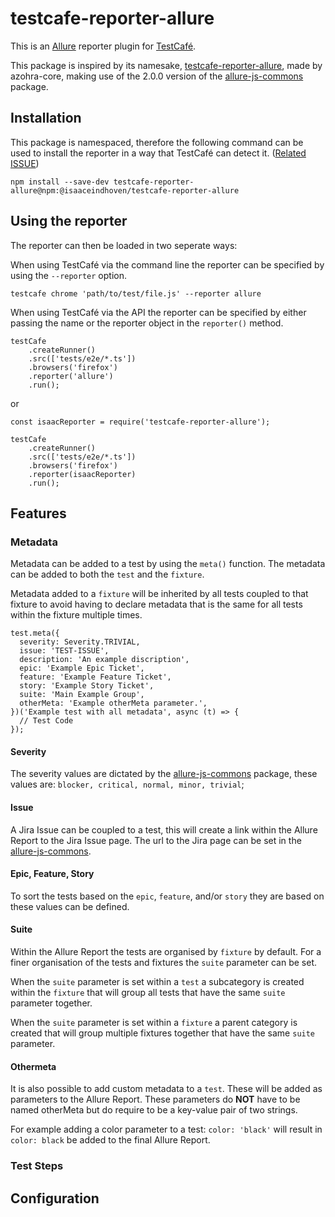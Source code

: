 # testcafe-reporter-allure

This is an [Allure](http://allure.qatools.ru/) reporter plugin for [TestCafé](https://devexpress.github.io/testcafe/).

This package is inspired by its namesake, [testcafe-reporter-allure](http://allure.qatools.ru/), made by azohra-core, making use of the 2.0.0 version of the [allure-js-commons](https://github.com/allure-framework/allure-js/tree/master/packages/allure-js-commons) package.

## Installation

This package is namespaced, therefore the following command can be used to install the reporter in a way that TestCafé can detect it. 
([Related ISSUE](https://github.com/DevExpress/testcafe/issues/4692))

`npm install --save-dev testcafe-reporter-allure@npm:@isaaceindhoven/testcafe-reporter-allure`

## Using the reporter

The reporter can then be loaded in two seperate ways:

When using TestCafé via the command line the reporter can be specified by using the `--reporter` option.

`testcafe chrome 'path/to/test/file.js' --reporter allure`

When using TestCafé via the API the reporter can be specified by either passing the name or the reporter object in the `reporter()` method.

```
testCafe
    .createRunner()
    .src(['tests/e2e/*.ts'])
    .browsers('firefox')
    .reporter('allure')
    .run();
```

or

```
const isaacReporter = require('testcafe-reporter-allure');

testCafe
    .createRunner()
    .src(['tests/e2e/*.ts'])
    .browsers('firefox')
    .reporter(isaacReporter)
    .run();
```

## Features
### Metadata
Metadata can be added to a test by using the `meta()` function. The metadata can be added to both the `test` and the `fixture`.

Metadata added to a `fixture` will be inherited by all tests coupled to that fixture to avoid having to declare metadata that is the same for all tests within the fixture multiple times. 

```
test.meta({
  severity: Severity.TRIVIAL,
  issue: 'TEST-ISSUE',
  description: 'An example discription',
  epic: 'Example Epic Ticket',
  feature: 'Example Feature Ticket',
  story: 'Example Story Ticket',
  suite: 'Main Example Group',
  otherMeta: 'Example otherMeta parameter.',
})('Example test with all metadata', async (t) => {
  // Test Code
});
```

#### Severity
The severity values are dictated by the [allure-js-commons](https://github.com/allure-framework/allure-js/tree/master/packages/allure-js-commons) package, these values are: `blocker, critical, normal, minor, trivial`;

#### Issue
A Jira Issue can be coupled to a test, this will create a link within the Allure Report to the Jira Issue page. The url to the Jira page can be set in the [allure-js-commons](https://github.com/isaaceindhoven/testcafe-reporter-allure#configuration).

#### Epic, Feature, Story
To sort the tests based on the `epic`, `feature`, and/or `story` they are based on these values can be defined.

#### Suite
Within the Allure Report the tests are organised by `fixture` by default. For a finer organisation of the tests and fixtures the `suite` parameter can be set.

When the `suite` parameter is set within a `test` a subcategory is created within the `fixture` that will group all tests that have the same `suite` parameter together.

When the `suite` parameter is set within a `fixture` a parent category is created that will group multiple fixtures together that have the same `suite` parameter.

#### Othermeta
It is also possible to add custom metadata to a `test`. These will be added as parameters to the Allure Report. These parameters do __NOT__ have to be named otherMeta but do require to be a key-value pair of two strings.

For example adding a color parameter to a test: `color: 'black'` will result in `color: black` be added to the final Allure Report.

### Test Steps


## Configuration





